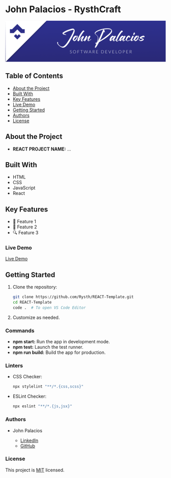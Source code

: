# John Palacios - RysthCraft

<div align="center">
  <img src="./banner.png" alt="logo" height="auto" />
</div>

## Table of Contents

- [About the Project](#about-project)
- [Built With](#built-with)
- [Key Features](#key-features)
- [Live Demo](#live-demo)
- [Getting Started](#getting-started)
- [Authors](#authors)
- [License](#license)

## About the Project

- **REACT PROJECT NAME:** ...

## Built With

- HTML
- CSS
- JavaScript
- React

## Key Features

- 🚀 Feature 1
- 🌟 Feature 2
- 🔍 Feature 3

### Live Demo

[Live Demo](https://react-bookstore-2060.onrender.com/)

## Getting Started

1. Clone the repository:

   ```bash
   git clone https://github.com/Rysth/REACT-Template.git
   cd REACT-Template
   code .  # To open VS Code Editor
   ```

2. Customize as needed.

### Commands

- **npm start:** Run the app in development mode.
- **npm test:** Launch the test runner.
- **npm run build:** Build the app for production.

### Linters

- CSS Checker:

  ```bash
  npx stylelint "**/*.{css,scss}"
  ```

- ESLint Checker:

  ```bash
  npx eslint "**/*.{js,jsx}"
  ```

### Authors

- John Palacios

  - [LinkedIn](https://www.linkedin.com/in/john-rysthcraft/)
  - [GitHub](https://github.com/Rysth)

### License

This project is [MIT](./LICENSE.md) licensed.
